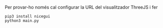 Per provar-ho només cal configurar la URL del visualitzador ThreeJS i fer

    pip3 install nicegui
    python3 main.py